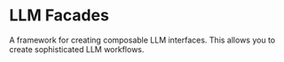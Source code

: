 # LLM Facades

A framework for creating composable LLM interfaces. This allows you to create sophisticated LLM workflows.
